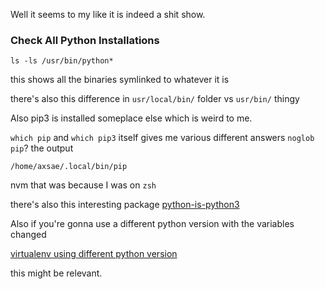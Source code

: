 Well it seems to my like it is indeed a shit show.

### Check All Python Installations
```
ls -ls /usr/bin/python*
```
this shows all the binaries symlinked to whatever it is

there's also this difference in 
`usr/local/bin/` folder vs `usr/bin/` thingy

Also pip3 is installed someplace else which is weird to me.


`which pip` and `which pip3` itself gives me various different answers
`noglob pip`?
the output
```
/home/axsae/.local/bin/pip
```

nvm that was because I was on `zsh`


there's also this interesting package
[python-is-python3](https://linuxpip.org/python-is-python3/#:~:text=python%2Dis%2Dpython3%20on%20Ubuntu,-On%20Ubuntu%20version&text=Python%202%20can%20be%20called,OS%20out%20of%20the%20box.)


Also if you're gonna use a different python version with the variables changed 

[virtualenv using different python version](https://stackoverflow.com/questions/1534210/use-different-python-version-with-virtualenv#:~:text=The%20module%20used%20to%20create,or%20whichever%20version%20you%20want.)

this might be relevant.